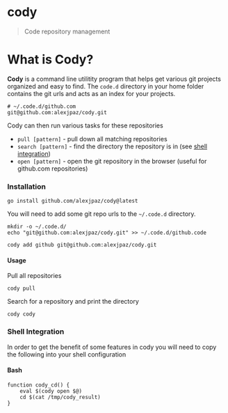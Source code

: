 # cody
> Code repository management

# What is Cody?

**Cody** is a command line utilitity program that helps get various git projects organized and easy to find. The `code.d` directory in your home folder contains the git urls and acts as an index for your projects.

```
# ~/.code.d/github.com
git@github.com:alexjpaz/cody.git
```

Cody can then run various tasks for these repositories

* `pull [pattern]` - pull down all matching repositories
* `search [pattern]` - find the directory the repository is in (see [shell integration](#shell-integration))
* `open [pattern]` - open the git repository in the browser (useful for github.com repositories)

### Installation

```
go install github.com/alexjpaz/cody@latest
```

You will need to add some git repo urls to the `~/.code.d` directory.

```
mkdir -o ~/.code.d/
echo "git@github.com:alexjpaz/cody.git" >> ~/.code.d/github.code
```

```
cody add github git@github.com:alexjpaz/cody.git
```

#### Usage

Pull all repositories

```
cody pull
```

Search for a repository and print the directory

```
cody cody
```

### Shell Integration

In order to get the benefit of some features in cody you will need to copy the following into your shell configuration


#### Bash

```
function cody_cd() {
    eval $(cody open $@)
    cd $(cat /tmp/cody_result)
}
```